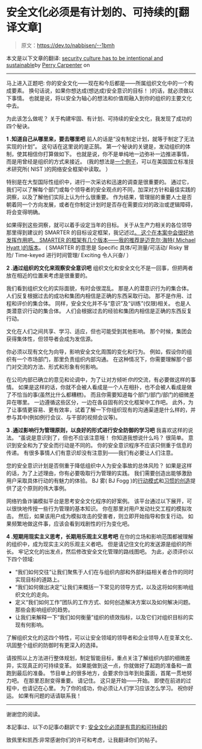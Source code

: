 # 安全文化必须是有计划的、可持续的[翻译文章]

> 原文：<https://dev.to/nabbisen/--1bmh>

本文是以下文章的翻译:
[security culture has to be intentional and sustainable](https://www.infosecurity-magazine.com/blogs/security-culture-intentional/)by [Perry Carpenter](https://www.infosecurity-magazine.com/profile/perry-carpenter/) on

* * *

马上进入正题吧:
你的安全文化——现在和今后都是——所属组织文化中的一个构成要素。
换句话说，如果你想达成(想达成)安全意识的目标！ )的话，就必须做以下事情。
也就是说，将以安全为轴心的想法和价值观融入到你的组织的主要文化中去。

为此该怎么做呢？
关于构建牢固、有计划、可持续的安全文化，我发现了成功的四个秘诀。

**1 .知道自己从哪里来，要去哪里吧**
前人的话是“没有制定计划，就等于制定了无法实现的计划”。
这句话在这里说的是正鹄。
第一个秘诀的关键是，发动组织的体制，使其相信你打算做如下。
也就是说，你不是单纯地一边弥补一边推进事情，而是用曾经是组织的方式来接近。
(我的想法是[一个例子](https://www.infosecurity-magazine.com/blogs/securing-organizations-human-layer/)，可以在美国国立标准技术研究所( NIST )的网络安全框架中读取。 ）

特别是在大型国际性组织中，进行一次采访和迅速的调查是很重要的。
通过它，我们可以了解每个部门或每个领导者的安全观点的不同，加深对方针和最佳实践的洞察，以及了解他们实际上认为什么很重要。
作为结果，管理层的重要人士是否朝着同一个方向发展，或者在你制定计划时是否存在需要应对的政治或逻辑障碍，将会变得明确。

如果得到这些洞察，就可以着手设定当年的目标。
关于从生产力相关的各位领导那里得到建议的 SMARTER 的目标设定框架，我记述过[。
这个在本案中会很好地发挥作用吧。
SMARTER 的框架有几个版本——我的推荐是](https://www.infosecurity-magazine.com/blogs/security-awareness-smarter/)[迈克尔·海特( Michael Hyatt )的版本](https://michaelhyatt.com/activation-triggers/)。
( SMARTER 的意思是 Specific 具体/可测量/可活动/ Risky 冒险/ Time-keyed 进行时间管理/ Exciting 令人兴奋/ ）

**2 .通过组织的文化来观察安全意识吧**
组织文化和安全文化不是一回事，但把两者放在相近的位置来考虑是很重要的。

我们看到组织文化的实际面貌，有时会很混乱。
那是人的潜意识行为的集合体。
人们反复根据过去的成功和集团内相信是正确的东西采取行动。
那不是作用、过程和评价的集合体。
同样，安全文化并不与“意识”及“训练”(仅限)相关。
也是人类潜意识行动的集合体。
人们会根据过去的经验和集团内相信是正确的东西反复行动。

文化在人们之间共享、学习、适应，但也可能受到其他影响。
那个时候，集团会获得集体性，但领导者会成为发信源。

你必须以现有文化为向导，影响安全文化周围的变化和行为。
例如，假设你的组织有一个市场部门，那里负责组织内部沟通。
在这种情况下，你需要理解那个部门对交流的方法、形式和形象有何影响。

在公司内部已确立的意见和论调中，为了让对方倾听*你的*交流，有必要做这样的事情。
如果是这样的话，你就不会被人看成是一个人在相扑，也不会被人看成是做了不恰当的事(虽然比什么都糟糕)。
而且你需要知道每个部门/部门/部门的细微差异在哪里。
一边遵循这些区分，一边在各自固有的文化框架中工作吧。
此外，为了让事情更容易、更有效率，试着了解一下你组织现有的沟通渠道是什么样的，并参与其中(例如例行会议、与干部的视频会议等)。

**3 .通过影响行为管理原则，以良好的形式进行安全防御的学习吧**
我喜欢这样的说法。
“虽说是意识到了，但也不应该注意哦！
你知道我想说什么吗？
很简单。
意识到安全和为了安全而行动是不同的。
你的安全意识程序不应该只侧重于信息的传递。
有很多事情人们有意识却没有注意到——我们有必要让人们注意。

您的安全意识计划是否侧重于降低组织中人为安全事故的总体风险？
如果是这样的话，为了上述理由，你有必要吸取行为管理的实践。
我们需要创造出能够激励用户采取具体行动的有魅力的体验。
BJ 雾( BJ Fogg )的[行动模式](http://behaviormodel.org/)和[习惯的创造](http://tinyhabits.com/)提供了这个原则的伟大事例。

网络钓鱼诈骗模拟平台是思考安全文化程序的好案例。
该平台通过以下展开，可以很快地传授一些行为管理的基本知识。
你在那里对用户发动社交工程的模拟攻击。
然后，如果该用户成为模拟攻击的受害者，则立即开始指导和恢复行动。
如果频繁地做这件事，应该会看到戏剧性的行为变化吧。

**4 .短期用现实主义思考，长期用乐观主义思考吧**
在你的立场和影响范围都被理解的组织中，成为现实主义的乐观主义者吧。
但是请记住文化的发送源是组织的所长。
牢记文化的出发点，然后修改安全文化管理的路线图吧。
为此，必须评价以下四个领域:

*   “我们如何交往”让我们聚焦于人们在与组织内部和外部利益相关者合作的同时实现目标的道路上。
*   “我们如何做出决定”让我们来概括一下常见的领导方式，以及这将如何影响组织文化的走向。
*   定义“我们如何工作”团队的工作方式、如何创造解决方案以及如何解决问题。 那些会影响组织的趋势。
*   让我们来解释一下“我们如何衡量”组织的绩效指标，以及它们对组织目标的实现有何影响。

了解组织文化的这四个特性，可以让安全领域的领导者和企业领导人在变革文化、巩固整个组织的防御时有更深入的选择。

请按照以上方法进行整体规划，制定智能目标，重点关注了解组织内部的细微差异，实现真正的可持续变革。
如果能做到这一点，你就做好了起跑的准备和一直跑到最后的准备。
节目单上的很多地方，会要求你当年到处露面，首尾一贯地努力吧。
在那里忍耐变得重要。
请记住。
这只是开始——开始。
即使在前进的过程中，也请记在心里。
为了你的成功，你必须让人们学习应该怎么学习。
祝你好运。
如果有问题的话请联系我！

* * *

谢谢您的阅读。

本記事は、以下の記事の翻訳です:
[安全文化必须是有意的和可持续的](https://www.infosecurity-magazine.com/blogs/security-culture-intentional/)

致佩里和凯西:非常感谢你们的许可和考虑，让我翻译你们的帖子。